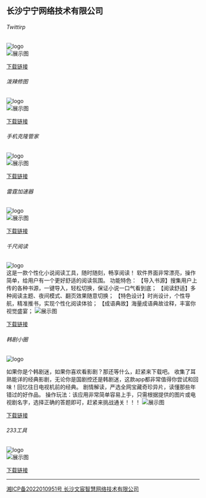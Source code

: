 ## 长沙宁宁网络技术有限公司


###### Twittirp

![logo](./logo1.png)    
![展示图](v1.png)


> 

[下载链接](https://pan.baidu.com/s/1FGW3MRJK0wHuv8pgQP0h1Q?pwd=kry6)


###### 泼辣修图

![logo](./logo2.png)    
![展示图](v2.png)


> 

[下载链接](https://pan.baidu.com/s/1FGW3MRJK0wHuv8pgQP0h1Q?pwd=kry6)




###### 手机克隆管家

![logo](./logo3.png)    
![展示图](v3.png)


> 

[下载链接](https://pan.baidu.com/s/1FGW3MRJK0wHuv8pgQP0h1Q?pwd=kry6)



###### 雷霆加速器

![logo](./logo4.png)    
![展示图](v4.png)


> 

[下载链接](https://pan.baidu.com/s/1FGW3MRJK0wHuv8pgQP0h1Q?pwd=kry6)




###### 千尺阅读

![logo](./logo5.png)  
这是一款个性化小说阅读工具，随时随刻，畅享阅读！ 软件界面非常漂亮，操作简单，给用户有一个更好舒适的阅读氛围。 功能特色： 【导入书源】搜集用户上传的各种书源，一键导入，轻松切换，保证小说一口气看到底； 【阅读舒适】多种阅读主题、夜间模式、翻页效果随意切换； 【特色设计】时尚设计，个性导航，精准推书，实现个性化阅读体验； 【成语典故】海量成语典故诠释，丰富你视觉盛宴；
![展示图](v5.png)


> 

[下载链接](https://pan.baidu.com/s/1FGW3MRJK0wHuv8pgQP0h1Q?pwd=kry6)



###### 韩剧小圈

![logo](./logo6.png)    

如果你是个韩剧迷，如果你喜欢看影剧？那还等什么，赶紧来下载吧。 收集了耳熟能详的经典影剧，无论你是国剧控还是韩剧迷，这款app都非常值得你尝试和回味！回忆往日电视机前的经典。 剧情解读，严选全网宝藏奇珍异片，读懂那些年错过的好作品。 操作玩法：该应用非常简单容易上手，只需根据提供的图片或电视剧名字，选择正确的答题即可，赶紧来挑战通关！！！
![展示图](v6.png)


> 

[下载链接](https://pan.baidu.com/s/1FGW3MRJK0wHuv8pgQP0h1Q?pwd=kry6)


###### 233工具

![logo](./logo7.png)    
![展示图](v7.png)


> 

[下载链接](https://pan.baidu.com/s/1FGW3MRJK0wHuv8pgQP0h1Q?pwd=kry6)








----





[湘ICP备2022010951号 长沙文宸智慧网络技术有限公司](http://beian.miit.gov.cn/) 
